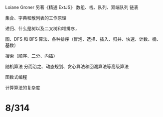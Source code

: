 Loiane Groner 另著《精通 ExtJS》
数组、栈、队列、双端队列 链表

集合、字典和散列表的工作原理

递归、什么是树以及二叉树和堆排序，

图、DFS 和 BFS 算法、各种排序（冒泡、选择、插入、归并、快速、计数、桶、基数）

搜索（顺序、二分、内插）

随机算法
分而治之、动态规划、贪心算法和回溯算法等高级算法

函数式编程

计算算法的复杂度

# 8/314
